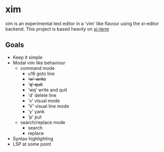 # xim
xim is an experimental text editor in a 'vim' like flavour using the xi-editor backend.
This project is based heavily on [xi-term](https://github.com/xi-frontend/xi-term)

## Goals
 * Keep it simple
 * Modal vim like behaviour
    * command mode
        * u16 goto line
        * ~~'w' write~~
        * '~~q' quit~~
        * 'wq' write and quit
        * 'd' delete line
        * 'v' visual mode
        * 'V' visual line mode
        * 'y' yank
        * 'p' put
    * search/replace mode
        * search
        * replace
 * Syntax highlighting
 * LSP at some point

